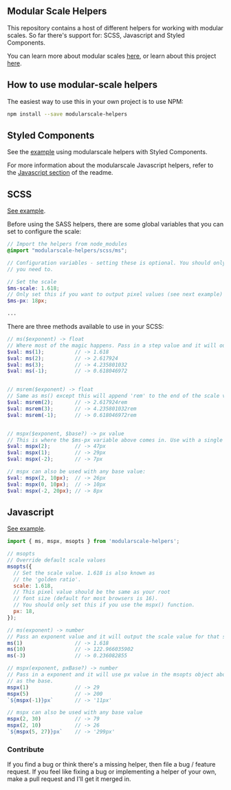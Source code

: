 ## Modular Scale Helpers

This repository contains a host of different helpers for working with modular scales. So far there's support for: SCSS, Javascript and Styled Components.

You can learn more about modular scales [here](http://www.modularscale.com/?20&px&1.125), or learn about this project [here](https://nosaj.io/r/modular-scale).

## How to use modular-scale helpers
The easiest way to use this in your own project is to use NPM:

```sh
npm install --save modularscale-helpers
```

<a name="styled-components"></a>
## Styled Components 
See the [example](https://github.com/nosajio/modularscale/tree/master/examples/modular-scale/example.js) using modularscale helpers with Styled Components.

For more information about the modularscale Javascript helpers, refer to the [Javascript section](#javascript) of the readme.

<a name="scss"></a>
## SCSS 
[See example](https://github.com/nosajio/modularscale/tree/master/examples/scss/example.scss).

Before using the SASS helpers, there are some global variables that you can set to configure the scale:
```scss
// Import the helpers from node_modules
@import "modularscale-helpers/scss/ms";

// Configuration variables - setting these is optional. You should only set them if
// you need to.

// Set the scale
$ms-scale: 1.618;
// Only set this if you want to output pixel values (see next example)
$ms-px: 18px;

...
```

There are three methods available to use in your SCSS:
```scss
// ms($exponent) -> float
// Where most of the magic happens. Pass in a step value and it will output the scale value. 
$val: ms(1);          // -> 1.618
$val: ms(2);          // -> 2.617924
$val: ms(3);          // -> 4.235801032
$val: ms(-1);         // -> 0.618046972


// msrem($exponent) -> float
// Same as ms() except this will append 'rem' to the end of the scale value, making it easier to use without string concatenation.
$val: msrem(2);       // -> 2.617924rem
$val: msrem(3);       // -> 4.235801032rem
$val: msrem(-1);      // -> 0.618046972rem


// mspx($exponent, $base?) -> px value
// This is where the $ms-px variable above comes in. Use with a single argument to output a pixel value that uses the value of $ms-mx as a base.
$val: mspx(2);        // -> 47px
$val: mspx(1);        // -> 29px
$val: mspx(-2);       // -> 7px

// mspx can also be used with any base value:
$val: mspx(2, 10px);  // -> 26px
$val: mspx(0, 10px);  // -> 10px
$val: mspx(-2, 20px); // -> 8px
```


<a name="javascript"></a>
## Javascript 
[See example](https://github.com/nosajio/modularscale/tree/master/examples/js/example.js).

```js
import { ms, mspx, msopts } from 'modularscale-helpers';

// msopts
// Override default scale values
msopts({
  // Set the scale value. 1.618 is also known as 
  // the 'golden ratio'.
  scale: 1.618,
  // This pixel value should be the same as your root 
  // font size (default for most browsers is 16).
  // You should only set this if you use the mspx() function.
  px: 18,
});

// ms(exponent) -> number
// Pass an exponent value and it will output the scale value for that step.
ms(1)                 // -> 1.618
ms(10)                // -> 122.966035902
ms(-3)                // -> 0.236082855

// mspx(exponent, pxBase?) -> number
// Pass in a exponent and it will use px value in the msopts object above 
// as the base.
mspx(1)               // -> 29 
mspx(5)               // -> 200
`${mspx(-1)}px`       // -> '11px'

// mspx can also be used with any base value
mspx(2, 30)           // -> 79
mspx(2, 10)           // -> 26
`${mspx(5, 27)}px`    // -> '299px'
```

### Contribute
If you find a bug or think there's a missing helper, then file a bug / feature request. If you feel like fixing a bug or implementing a helper of your own, make a pull request and I'll get it merged in.
